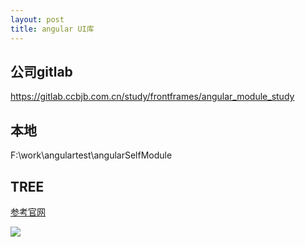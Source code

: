 ```yaml
---
layout: post
title: angular UI库
---
```



## 公司gitlab
https://gitlab.ccbjb.com.cn/study/frontframes/angular_module_study

## 本地
F:\work\angulartest\angularSelfModule

## TREE

[参考官网](https://ng.ant.design/docs/schematics/zh)

![](https://img.alicdn.com/tfs/TB19fFHdkxz61VjSZFtXXaDSVXa-680-243.svg)